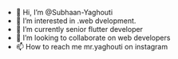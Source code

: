 - 👋 Hi, I’m @Subhaan-Yaghouti
- 👀 I’m interested in .web dvelopment.
- 🌱 I’m currently senior flutter developer
- 💞️ I’m looking to collaborate on web developers 
- 📫 How to reach me mr.yaghouti on instagram  

<!---
Subhaan-Yaghii/Subhaan-Yaghii is a ✨ special ✨ repository because its `README.md` (this file) appears on your GitHub profile.
You can click the Preview link to take a look at your changes.
--->
